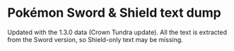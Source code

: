 # Pokémon Sword & Shield text dump

Updated with the 1.3.0 data (Crown Tundra update). All the text is extracted from the Sword version, so Shield-only text may be missing.
